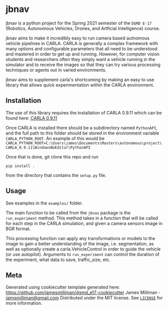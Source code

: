 # jbnav

jbnav is a python project for the Spring 2021 semester of the `DGMD E-17` (Robotics, Autonomous Vehicles, Drones, and Artficial Intelligence) course.

jbnav aims to make it incredibly easy to run camera based autnomous vehicle pipelines in CARLA. CARLA is generally a complex framework with many options and configurable parameters that all need to be understood and mastered in order to get up and running. However, for computer vision students and researchers often they simply want a vehicle running in the simulator and to receive the images so that they can try various processing techniques or agents out in varied environments.

jbnav aims to supplement carla's shortcoming by making an easy to use library that allows quick experimentation within the CARLA environment.

## Installation

The use of this library requires the installation of CARLA 0.9.11 which can be found here: [CARLA 0.9.11](https://github.com/carla-simulator/carla/releases/tag/0.9.11)

Once CARLA is installed there should be a subdirectory named `PythonAPI`, and the full path to this folder should be stored in the environment variable `CARLA_PYTHON_ROOT`. An example of this would be `CARLA_PYTHON_ROOT=C:\Users\james\Documents\Masters\autonomous\project\CARLA_0.9.11\WindowsNoEditor\PythonAPI`

Once that is done, git clone this repo and run

`pip install .`

from the directory that contains the `setup.py` file.

## Usage

See examples in the `examples/` folder.

The main function to be called from the `jbnav` package is the `run_experiment` method. This method takes in a function that will be called for each step in the CARLA simulation, and given a camera sensors image in BGR format.

This processing function can apply any transformations or models to the image to gain a better understanding of the image, i.e. segmentation, as well as optionally create a carla.VehicleControl in order to guide the vehicle (or use autopilot). Arguments to `run_experiment` can control the duration of the experiment, what data to save, traffic_size, etc.

## Meta
Generated using cookiecutter template generated here: https://github.com/jamesmilliman/dgmd_e17-cookiecutter
James Milliman - jaimsmilliman@gmail.com
Distributed under the MIT license. See [`LICENSE`](./LICENSE) for more information.

